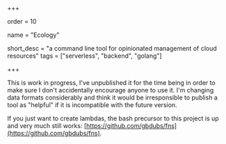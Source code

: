 +++

order = 10

name = "Ecology"

short_desc = "a command line tool for opinionated management of cloud resources"
tags = ["serverless", "backend", "golang"]

+++

This is work in progress, I've unpublished it for the time being in order to make sure I don't accidentally encourage anyone to use it. I'm changing data formats considerably and think it would be irresponsible to publish a tool as "helpful" if it is incompatible with the future version.

If you just want to create lambdas, the bash precursor to this project is up and very much still works: [https://github.com/gbdubs/fns](https://github.com/gbdubs/fns).